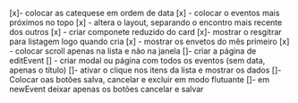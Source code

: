 [x]- colocar as catequese em ordem de data
[x] - colocar o eventos mais próximos no topo
[x] - altera o layout, separando o encontro mais recente dos outros
[x] - criar componete reduzido do card
[x]- mostrar o resgitrar para listagem logo quando cria
[x] - mostrar os envetos do mês primeiro
[x] - colocar scroll apenas na lista e não na janela
[]- criar a página de editEvent
[] - criar modal ou página com todos os eventos (sem data, apenas o título)
[]- ativar o clique nos itens da lista e mostrar os dados
[]- Colocar oas botões salva, cancelar e excluir em modo flutuante
[]- em newEvent deixar apenas os botões cancelar e salvar
